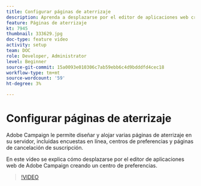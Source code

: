 ```yaml
---
title: Configurar páginas de aterrizaje
description: Aprenda a desplazarse por el editor de aplicaciones web creando un centro de preferencias.
feature: Páginas de aterrizaje
kt: 7945
thumbnail: 333629.jpg
doc-type: feature video
activity: setup
team: DOC
role: Developer, Administrator
level: Beginner
source-git-commit: 15a0093e010306c7ab59ebb6c4d9bdddfd4cec18
workflow-type: tm+mt
source-wordcount: '59'
ht-degree: 3%

---
```



# Configurar páginas de aterrizaje

Adobe Campaign le permite diseñar y alojar varias páginas de aterrizaje en su servidor, incluidas encuestas en línea, centros de preferencias y páginas de cancelación de suscripción.

En este vídeo se explica cómo desplazarse por el editor de aplicaciones web de Adobe Campaign creando un centro de preferencias.

>[!VIDEO](https://video.tv.adobe.com/v/333629?quality=12)
